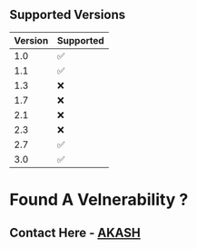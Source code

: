 ## Supported Versions

| Version | Supported          |
| ------- | ------------------ |
| 1.0   | :white_check_mark: |
| 1.1   | :white_check_mark: |
| 1.3   | :x: |
| 1.7   | :x: |
| 2.1   | :x: |
| 2.3   | :x: |
| 2.7   | :white_check_mark: |
| 3.0   | :white_check_mark: |


# Found A Velnerability ?
## Contact Here - [AKASH](https://telegram.me/AKASH_AM1)
